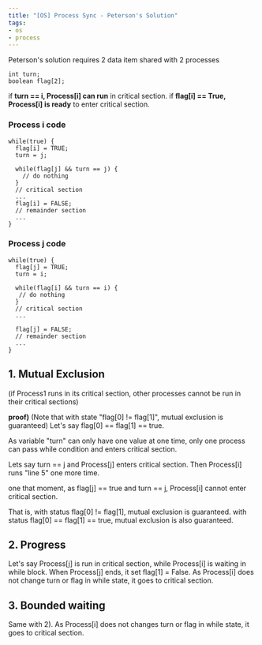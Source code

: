 ```yaml
---
title: "[OS] Process Sync - Peterson's Solution"
tags:
- os
- process
---
```


Peterson's solution requires 2 data item shared with 2 processes
```
int turn;
boolean flag[2];
```

if **turn == i, Process[i] can run** in critical section.
if **flag[i] == True, Process[i] is ready** to enter critical section.

### Process i code
```
while(true) {
  flag[i] = TRUE;
  turn = j;
  
  while(flag[j] && turn == j) {
    // do nothing
  }
  // critical section
  ...
  flag[i] = FALSE;
  // remainder section
  ...
}
```

### Process j code
```
while(true) {
  flag[j] = TRUE;
  turn = i;
  
  while(flag[i] && turn == i) {
   // do nothing
  }
  // critical section
  ...
  
  flag[j] = FALSE;
  // remainder section
  ...
}
```

## 1. Mutual Exclusion
(if Process1 runs in its critical section, other processes cannot be run in their critical sections)

**proof)**
(Note that with state "flag[0] != flag[1]", mutual exclusion is guaranteed)
Let's say flag[0] == flag[1] == true.

As variable "turn" can only have one value at one time,
only one process can pass while condition and enters critical section.

Lets say turn == j and Process[j] enters critical section. Then Process[i] runs "line 5" one more time.

one that moment, as flag[j] == true and turn == j, Process[i] cannot enter critical section.

That is,
with status flag[0] != flag[1], mutual exclusion is guaranteed.
with status flag[0] == flag[1] == true, mutual exclusion is also guaranteed.

## 2. Progress

Let's say Process[j] is run in critical section, while Process[i] is waiting in while block.
When Process[j] ends, it set flag[1] = False. As Process[i] does not change turn or flag in while state, it goes to critical section.

## 3. Bounded waiting
Same with 2). As Process[i] does not changes turn or flag in while state, it goes to critical section.
